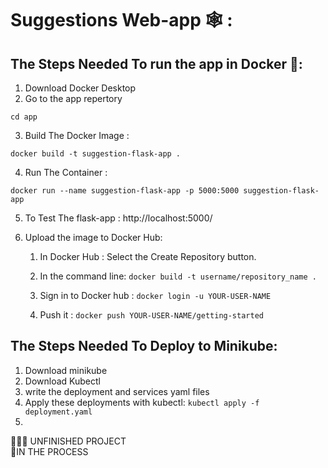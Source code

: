 # Suggestions Web-app 🕸 :

## The Steps Needed To run the app in Docker 🐋:

1. Download Docker Desktop
2. Go to the app repertory
```
cd app
```
3. Build The Docker Image : 

```
docker build -t suggestion-flask-app .
```
4. Run The Container : 

```
docker run --name suggestion-flask-app -p 5000:5000 suggestion-flask-app
```
5. To Test The flask-app : http://localhost:5000/

6. Upload the image to Docker Hub:
    1. In Docker Hub : Select the Create Repository button.
    2. In the command line: ```docker build -t username/repository_name .```

    3. Sign in to Docker hub : ```docker login -u YOUR-USER-NAME```
    4. Push it  : ```docker push YOUR-USER-NAME/getting-started```


## The Steps Needed To Deploy to Minikube:

1. Download minikube
2. Download Kubectl 
3. write the deployment and services yaml files
4. Apply these deployments with kubectl:
```kubectl apply -f deployment.yaml```
5. 





🙅🏻‍♂️ UNFINISHED PROJECT  <br />
🚩IN THE PROCESS